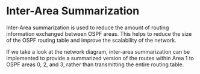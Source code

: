 # Inter-Area Summarization

Inter-Area summarization is used to reduce the amount of routing information exchanged between OSPF areas. This helps to reduce the size of the OSPF routing table and improve the scalability of the network.

If we take a look at the  network diagram, inter-area summarization can be implemented to provide a summarized version of the routes within Area 1 to OSPF areas 0, 2, and 3, rather than transmitting the entire routing table.
